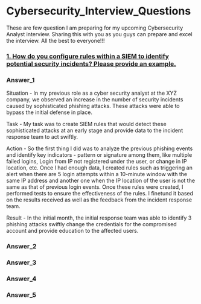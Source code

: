 # Cybersecurity_Interview_Questions

These are few question I am preparing for my upcoming Cybersecurity Analyst interview. 
Sharing this with you as you guys can prepare and excel the interview. 
All the best to everyone!!!

### [1. How do you configure rules within a SIEM to identify potential security incidents? Please provide an example.](#Answer_1)

### Answer_1

Situation - In my previous role as a cyber security analyst at the XYZ company, we observed an increase in the number of security incidents caused by sophisticated phishing attacks.
These attacks were able to bypass the initial defense in place.

Task - My task was to create SIEM rules that would detect these sophisticated attacks at an early stage and provide data to the incident response team to act swiftly. 

Action - So the first thing I did was to analyze the previous phishing events and identify key indicators - pattern or signature among them, like multiple failed logins, Login from IP not registered under the user, or change in IP location, etc. 
Once I had enough data, I created rules such as triggering an alert when there are 5 login attempts within a 10-minute window with the same IP address and another one when the IP location of the user is not the same as that of previous login events. 
Once these rules were created, I performed tests to ensure the effectiveness of the rules. I finetund it based on the results received as well as the feedback from the incident response team. 

Result - In the initial month, the initial response team was able to identify 3 phishing attacks swiftly change the credentials for the compromised account and provide education to the affected users.

### Answer_2
### Answer_3
### Answer_4
### Answer_5
